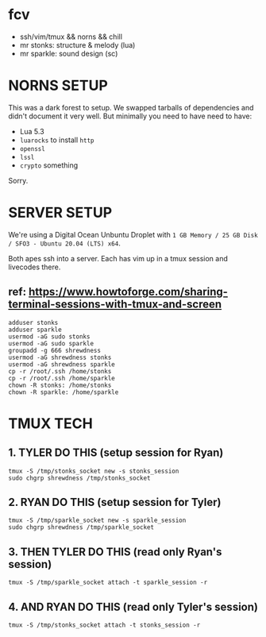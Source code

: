 # fcv

- ssh/vim/tmux && norns && chill
- mr stonks: structure & melody (lua)
- mr sparkle: sound design (sc)

# NORNS SETUP

This was a dark forest to setup. We swapped tarballs of dependencies and didn't document it very well. But minimally you need to have need to have:

- Lua 5.3
- `luarocks` to install `http`
- `openssl`
- `lssl`
- `crypto` something

Sorry.

# SERVER SETUP

We're using a Digital Ocean Unbuntu Droplet with `1 GB Memory / 25 GB Disk / SFO3 - Ubuntu 20.04 (LTS) x64`.

Both apes ssh into a server. Each has vim up in a tmux session and livecodes there.

## ref: https://www.howtoforge.com/sharing-terminal-sessions-with-tmux-and-screen

```
adduser stonks
adduser sparkle
usermod -aG sudo stonks
usermod -aG sudo sparkle
groupadd -g 666 shrewdness
usermod -aG shrewdness stonks
usermod -aG shrewdness sparkle
cp -r /root/.ssh /home/stonks
cp -r /root/.ssh /home/sparkle
chown -R stonks: /home/stonks
chown -R sparkle: /home/sparkle
```

# TMUX TECH

## 1. TYLER DO THIS (setup session for Ryan)
```
tmux -S /tmp/stonks_socket new -s stonks_session
sudo chgrp shrewdness /tmp/stonks_socket
```

## 2. RYAN DO THIS (setup session for Tyler)
```
tmux -S /tmp/sparkle_socket new -s sparkle_session
sudo chgrp shrewdness /tmp/sparkle_socket
```

## 3. THEN TYLER DO THIS (read only Ryan's session)
```
tmux -S /tmp/sparkle_socket attach -t sparkle_session -r
```

## 4. AND RYAN DO THIS (read only Tyler's session)
```
tmux -S /tmp/stonks_socket attach -t stonks_session -r
```
